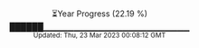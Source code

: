 <p align="center">
⏳Year Progress (22.19 %) <br>
██████▁▁▁▁▁▁▁▁▁▁▁▁▁▁▁▁▁▁▁▁▁▁▁▁ <br>
<sub>Updated: Thu, 23 Mar 2023 00:08:12 GMT</sub>
</p>

